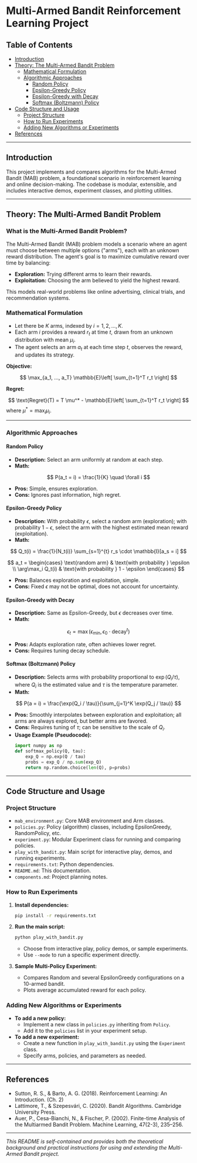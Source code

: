 # Multi-Armed Bandit Reinforcement Learning Project

## Table of Contents
- [Introduction](#introduction)
- [Theory: The Multi-Armed Bandit Problem](#theory-the-multi-armed-bandit-problem)
  - [Mathematical Formulation](#mathematical-formulation)
  - [Algorithmic Approaches](#algorithmic-approaches)
    - [Random Policy](#random-policy)
    - [Epsilon-Greedy Policy](#epsilon-greedy-policy)
    - [Epsilon-Greedy with Decay](#epsilon-greedy-with-decay)
    - [Softmax (Boltzmann) Policy](#softmax-boltzmann-policy)
- [Code Structure and Usage](#code-structure-and-usage)
  - [Project Structure](#project-structure)
  - [How to Run Experiments](#how-to-run-experiments)
  - [Adding New Algorithms or Experiments](#adding-new-algorithms-or-experiments)
- [References](#references)

---

## Introduction

This project implements and compares algorithms for the Multi-Armed Bandit (MAB) problem, a foundational scenario in reinforcement learning and online decision-making. The codebase is modular, extensible, and includes interactive demos, experiment classes, and plotting utilities.

---

## Theory: The Multi-Armed Bandit Problem

### What is the Multi-Armed Bandit Problem?

The Multi-Armed Bandit (MAB) problem models a scenario where an agent must choose between multiple options ("arms"), each with an unknown reward distribution. The agent's goal is to maximize cumulative reward over time by balancing:
- **Exploration:** Trying different arms to learn their rewards.
- **Exploitation:** Choosing the arm believed to yield the highest reward.

This models real-world problems like online advertising, clinical trials, and recommendation systems.

### Mathematical Formulation

- Let there be $K$ arms, indexed by $i = 1, 2, ..., K$.
- Each arm $i$ provides a reward $r_t$ at time $t$, drawn from an unknown distribution with mean $\mu_i$.
- The agent selects an arm $a_t$ at each time step $t$, observes the reward, and updates its strategy.

**Objective:**

$$
\max_{a_1, ..., a_T} \mathbb{E}\left[ \sum_{t=1}^T r_t \right]
$$

**Regret:**

$$
\text{Regret}(T) = T \mu^* - \mathbb{E}\left[ \sum_{t=1}^T r_t \right]
$$
where $\mu^* = \max_i \mu_i$.

---

### Algorithmic Approaches

#### Random Policy
- **Description:** Select an arm uniformly at random at each step.
- **Math:**

$$
P(a_t = i) = \frac{1}{K} \quad \forall i
$$

- **Pros:** Simple, ensures exploration.
- **Cons:** Ignores past information, high regret.

#### Epsilon-Greedy Policy
- **Description:** With probability $\epsilon$, select a random arm (exploration); with probability $1-\epsilon$, select the arm with the highest estimated mean reward (exploitation).
- **Math:**

$$
Q_t(i) = \frac{1}{N_t(i)} \sum_{s=1}^{t} r_s \cdot \mathbb{I}[a_s = i]
$$

$$
a_t = \begin{cases}
\text{random arm} & \text{with probability } \epsilon \\
\arg\max_i Q_t(i) & \text{with probability } 1 - \epsilon
\end{cases}
$$

- **Pros:** Balances exploration and exploitation, simple.
- **Cons:** Fixed $\epsilon$ may not be optimal, does not account for uncertainty.

#### Epsilon-Greedy with Decay
- **Description:** Same as Epsilon-Greedy, but $\epsilon$ decreases over time.
- **Math:**

$$
\epsilon_t = \max(\epsilon_{\text{min}}, \epsilon_0 \cdot \text{decay}^t)
$$

- **Pros:** Adapts exploration rate, often achieves lower regret.
- **Cons:** Requires tuning decay schedule.

#### Softmax (Boltzmann) Policy
- **Description:** Selects arms with probability proportional to $\exp(Q_i / \tau)$, where $Q_i$ is the estimated value and $\tau$ is the temperature parameter.
- **Math:**

$$
P(a = i) = \frac{\exp(Q_i / \tau)}{\sum_{j=1}^K \exp(Q_j / \tau)}
$$

- **Pros:** Smoothly interpolates between exploration and exploitation; all arms are always explored, but better arms are favored.
- **Cons:** Requires tuning of $\tau$; can be sensitive to the scale of $Q_i$.
- **Usage Example (Pseudocode):**
  ```python
  import numpy as np
  def softmax_policy(Q, tau):
      exp_Q = np.exp(Q / tau)
      probs = exp_Q / np.sum(exp_Q)
      return np.random.choice(len(Q), p=probs)
  ```

---

## Code Structure and Usage

### Project Structure

- `mab_environment.py`: Core MAB environment and Arm classes.
- `policies.py`: Policy (algorithm) classes, including EpsilonGreedy, RandomPolicy, etc.
- `experiment.py`: Modular Experiment class for running and comparing policies.
- `play_with_bandit.py`: Main script for interactive play, demos, and running experiments.
- `requirements.txt`: Python dependencies.
- `README.md`: This documentation.
- `components.md`: Project planning notes.

### How to Run Experiments

1. **Install dependencies:**
   ```bash
   pip install -r requirements.txt
   ```
2. **Run the main script:**
   ```bash
   python play_with_bandit.py
   ```
   - Choose from interactive play, policy demos, or sample experiments.
   - Use `--mode` to run a specific experiment directly.

3. **Sample Multi-Policy Experiment:**
   - Compares Random and several EpsilonGreedy configurations on a 10-armed bandit.
   - Plots average accumulated reward for each policy.

### Adding New Algorithms or Experiments

- **To add a new policy:**
  - Implement a new class in `policies.py` inheriting from `Policy`.
  - Add it to the `policies` list in your experiment setup.
- **To add a new experiment:**
  - Create a new function in `play_with_bandit.py` using the `Experiment` class.
  - Specify arms, policies, and parameters as needed.

---

## References

- Sutton, R. S., & Barto, A. G. (2018). Reinforcement Learning: An Introduction. (Ch. 2)
- Lattimore, T., & Szepesvári, C. (2020). Bandit Algorithms. Cambridge University Press.
- Auer, P., Cesa-Bianchi, N., & Fischer, P. (2002). Finite-time Analysis of the Multiarmed Bandit Problem. Machine Learning, 47(2-3), 235–256.

---

*This README is self-contained and provides both the theoretical background and practical instructions for using and extending the Multi-Armed Bandit project.* 

